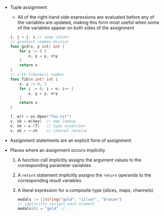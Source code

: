 - Tuple assignment
    - All of the right-hand side expressions are evaluated before any of the variables are updated, making this form most useful when some of the variables appear on both sides of the assignment

    ```go
    i, j = j, i // swap values
    // greatest common divisor
    func gcd(x, y int) int {
        for y != 0 {
            x, y = y, x%y
        }
        return x
    }
    // n-th Fibonacci number
    func fib(n int) int {
        x, y := 0, 1
        for i := 0; i < n; i++ {
            x, y = y, x+y
        }
        return x
    }

    f, err = os.Open("foo.txt")
    v, ok = m[key]  // map lookup
    v, ok = x.(T)   // type assertion
    v, ok = <-ch    // channel receive
    ```

- Assignment statements are an explicit form of assignment
- Places where an assignment occurs implicitly
    1. A function call implicitly assigns the argument values to the corresponding parameter variables
    2. A `return` statement implicitly assigns the `return` operands to the corresponding result variables
    3. A literal expression for a composite type (slices, maps, channels)
    
        ```go
        medals := []string{"gold", "silver", "bronze"}
        // implicitly assigns each element
        medals[0] = "gold" // ...
        ```
